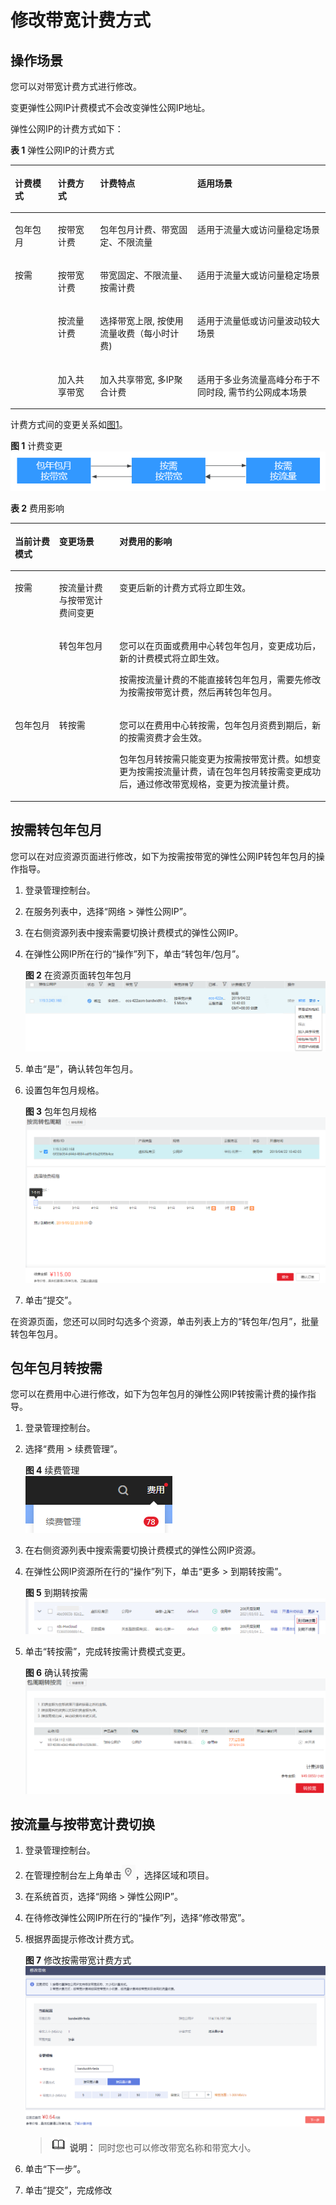 # 修改带宽计费方式<a name="eip_0013"></a>

## 操作场景<a name="section1429311720127"></a>

您可以对带宽计费方式进行修改。

变更弹性公网IP计费模式不会改变弹性公网IP地址。

弹性公网IP的计费方式如下：

**表 1**  弹性公网IP的计费方式

<a name="table971215343169"></a>
<table><thead align="left"><tr id="row18713163420163"><th class="cellrowborder" valign="top" width="13.650000000000004%" id="mcps1.2.5.1.1"><p id="p8281194418163"><a name="p8281194418163"></a><a name="p8281194418163"></a>计费模式</p>
</th>
<th class="cellrowborder" valign="top" width="13.390000000000002%" id="mcps1.2.5.1.2"><p id="p12713234131617"><a name="p12713234131617"></a><a name="p12713234131617"></a>计费方式</p>
</th>
<th class="cellrowborder" valign="top" width="30.900000000000006%" id="mcps1.2.5.1.3"><p id="p13483151811919"><a name="p13483151811919"></a><a name="p13483151811919"></a>计费特点</p>
</th>
<th class="cellrowborder" valign="top" width="42.06%" id="mcps1.2.5.1.4"><p id="p1171343420163"><a name="p1171343420163"></a><a name="p1171343420163"></a>适用场景</p>
</th>
</tr>
</thead>
<tbody><tr id="row1271373419165"><td class="cellrowborder" valign="top" width="13.650000000000004%" headers="mcps1.2.5.1.1 "><p id="p271383414164"><a name="p271383414164"></a><a name="p271383414164"></a>包年包月</p>
</td>
<td class="cellrowborder" valign="top" width="13.390000000000002%" headers="mcps1.2.5.1.2 "><p id="p8713193471618"><a name="p8713193471618"></a><a name="p8713193471618"></a>按带宽计费</p>
</td>
<td class="cellrowborder" valign="top" width="30.900000000000006%" headers="mcps1.2.5.1.3 "><p id="p5483818121912"><a name="p5483818121912"></a><a name="p5483818121912"></a>包年包月计费、带宽固定、不限流量</p>
</td>
<td class="cellrowborder" valign="top" width="42.06%" headers="mcps1.2.5.1.4 "><p id="p1713134171611"><a name="p1713134171611"></a><a name="p1713134171611"></a>适用于流量大或访问量稳定场景</p>
</td>
</tr>
<tr id="row371311345166"><td class="cellrowborder" rowspan="3" valign="top" width="13.650000000000004%" headers="mcps1.2.5.1.1 "><p id="p17138342162"><a name="p17138342162"></a><a name="p17138342162"></a>按需</p>
</td>
<td class="cellrowborder" valign="top" width="13.390000000000002%" headers="mcps1.2.5.1.2 "><p id="p12713163413163"><a name="p12713163413163"></a><a name="p12713163413163"></a>按带宽计费</p>
</td>
<td class="cellrowborder" valign="top" width="30.900000000000006%" headers="mcps1.2.5.1.3 "><p id="p1483121813198"><a name="p1483121813198"></a><a name="p1483121813198"></a>带宽固定、不限流量、按需计费</p>
</td>
<td class="cellrowborder" valign="top" width="42.06%" headers="mcps1.2.5.1.4 "><p id="p57143346161"><a name="p57143346161"></a><a name="p57143346161"></a>适用于流量大或访问量稳定场景</p>
</td>
</tr>
<tr id="row117149340166"><td class="cellrowborder" valign="top" headers="mcps1.2.5.1.1 "><p id="p87149342167"><a name="p87149342167"></a><a name="p87149342167"></a>按流量计费</p>
</td>
<td class="cellrowborder" valign="top" headers="mcps1.2.5.1.2 "><p id="p8483318181919"><a name="p8483318181919"></a><a name="p8483318181919"></a>选择带宽上限, 按使用流量收费（每小时计费)</p>
</td>
<td class="cellrowborder" valign="top" headers="mcps1.2.5.1.3 "><p id="p17714634201614"><a name="p17714634201614"></a><a name="p17714634201614"></a>适用于流量低或访问量波动较大场景</p>
</td>
</tr>
<tr id="row559019360171"><td class="cellrowborder" valign="top" headers="mcps1.2.5.1.1 "><p id="p659113610178"><a name="p659113610178"></a><a name="p659113610178"></a>加入共享带宽</p>
</td>
<td class="cellrowborder" valign="top" headers="mcps1.2.5.1.2 "><p id="p34831718121915"><a name="p34831718121915"></a><a name="p34831718121915"></a>加入共享带宽, 多IP聚合计费</p>
</td>
<td class="cellrowborder" valign="top" headers="mcps1.2.5.1.3 "><p id="p659118367176"><a name="p659118367176"></a><a name="p659118367176"></a>适用于多业务流量高峰分布于不同时段, 需节约公网成本场景</p>
</td>
</tr>
</tbody>
</table>

计费方式间的变更关系如[图1](#fig1663143473912)。

**图 1**  计费变更<a name="fig1663143473912"></a>  
![](figures/计费变更.png "计费变更")

**表 2**  费用影响

<a name="zh-cn_topic_0118498819_table117061129519"></a>
<table><thead align="left"><tr id="zh-cn_topic_0118498819_row2070710212517"><th class="cellrowborder" valign="top" width="14.04%" id="mcps1.2.4.1.1"><p id="zh-cn_topic_0118498819_p22514331491"><a name="zh-cn_topic_0118498819_p22514331491"></a><a name="zh-cn_topic_0118498819_p22514331491"></a>当前计费模式</p>
</th>
<th class="cellrowborder" valign="top" width="19.13%" id="mcps1.2.4.1.2"><p id="zh-cn_topic_0118498819_p13707142550"><a name="zh-cn_topic_0118498819_p13707142550"></a><a name="zh-cn_topic_0118498819_p13707142550"></a>变更场景</p>
</th>
<th class="cellrowborder" valign="top" width="66.83%" id="mcps1.2.4.1.3"><p id="zh-cn_topic_0118498819_p1170715212514"><a name="zh-cn_topic_0118498819_p1170715212514"></a><a name="zh-cn_topic_0118498819_p1170715212514"></a>对费用的影响</p>
</th>
</tr>
</thead>
<tbody><tr id="row9323183082818"><td class="cellrowborder" rowspan="2" valign="top" width="14.04%" headers="mcps1.2.4.1.1 "><p id="p2324163017281"><a name="p2324163017281"></a><a name="p2324163017281"></a>按需</p>
</td>
<td class="cellrowborder" valign="top" width="19.13%" headers="mcps1.2.4.1.2 "><p id="p7324530102815"><a name="p7324530102815"></a><a name="p7324530102815"></a>按流量计费与按带宽计费间变更</p>
</td>
<td class="cellrowborder" valign="top" width="66.83%" headers="mcps1.2.4.1.3 "><p id="p11324430132813"><a name="p11324430132813"></a><a name="p11324430132813"></a>变更后新的计费方式将立即生效。</p>
</td>
</tr>
<tr id="zh-cn_topic_0118498819_row1211891016159"><td class="cellrowborder" valign="top" headers="mcps1.2.4.1.1 "><p id="zh-cn_topic_0118498819_p211817109156"><a name="zh-cn_topic_0118498819_p211817109156"></a><a name="zh-cn_topic_0118498819_p211817109156"></a>转包年包月</p>
</td>
<td class="cellrowborder" valign="top" headers="mcps1.2.4.1.2 "><p id="zh-cn_topic_0118498819_p6118101031516"><a name="zh-cn_topic_0118498819_p6118101031516"></a><a name="zh-cn_topic_0118498819_p6118101031516"></a>您可以在页面或费用中心转包年包月，变更成功后，新的计费模式将立即生效。</p>
<p id="p923728135712"><a name="p923728135712"></a><a name="p923728135712"></a>按需按流量计费的不能直接转包年包月，需要先修改为按需按带宽计费，然后再转包年包月。</p>
</td>
</tr>
<tr id="zh-cn_topic_0118498819_row128237518151"><td class="cellrowborder" valign="top" width="14.04%" headers="mcps1.2.4.1.1 "><p id="zh-cn_topic_0118498819_p682385181517"><a name="zh-cn_topic_0118498819_p682385181517"></a><a name="zh-cn_topic_0118498819_p682385181517"></a>包年包月</p>
</td>
<td class="cellrowborder" valign="top" width="19.13%" headers="mcps1.2.4.1.2 "><p id="zh-cn_topic_0118498819_p28231251191519"><a name="zh-cn_topic_0118498819_p28231251191519"></a><a name="zh-cn_topic_0118498819_p28231251191519"></a>转按需</p>
</td>
<td class="cellrowborder" valign="top" width="66.83%" headers="mcps1.2.4.1.3 "><p id="zh-cn_topic_0118498819_p282325141517"><a name="zh-cn_topic_0118498819_p282325141517"></a><a name="zh-cn_topic_0118498819_p282325141517"></a>您可以在费用中心转按需，包年包月资费到期后，新的按需资费才会生效。</p>
<p id="p2312103345920"><a name="p2312103345920"></a><a name="p2312103345920"></a>包年包月转按需只能变更为按需按带宽计费。如想变更为按需按流量计费，请在包年包月转按需变更成功后，通过修改带宽规格，变更为按流量计费。</p>
</td>
</tr>
</tbody>
</table>

## 按需转包年包月<a name="zh-cn_topic_0118498898_section9298103433118"></a>

您可以在对应资源页面进行修改，如下为按需按带宽的弹性公网IP转包年包月的操作指导。

1.  登录管理控制台。
2.  在服务列表中，选择“网络 \> 弹性公网IP”。
3.  在右侧资源列表中搜索需要切换计费模式的弹性公网IP。
4.  在弹性公网IP所在行的“操作”列下，单击“转包年/包月”。

    **图 2**  在资源页面转包年包月<a name="zh-cn_topic_0118498898_fig655713417238"></a>  
    ![](figures/在资源页面转包年包月.png "在资源页面转包年包月")

5.  单击“是”，确认转包年包月。
6.  设置包年包月规格。

    **图 3**  包年包月规格<a name="zh-cn_topic_0118498898_fig10579759183616"></a>  
    ![](figures/包年包月规格.png "包年包月规格")

7.  单击“提交”。

在资源页面，您还可以同时勾选多个资源，单击列表上方的“转包年/包月”，批量转包年包月。

## 包年包月转按需<a name="zh-cn_topic_0118498898_section6365162114398"></a>

您可以在费用中心进行修改，如下为包年包月的弹性公网IP转按需计费的操作指导。

1.  登录管理控制台。
2.  选择“费用 \> 续费管理”。

    **图 4**  续费管理<a name="zh-cn_topic_0118498898_fig196211732935"></a>  
    ![](figures/续费管理.png "续费管理")

3.  在右侧资源列表中搜索需要切换计费模式的弹性公网IP资源。
4.  在弹性公网IP资源所在行的“操作”列下，单击“更多 \> 到期转按需”。

    **图 5**  到期转按需<a name="zh-cn_topic_0118498898_fig2102121712467"></a>  
    ![](figures/到期转按需.png "到期转按需")

5.  单击“转按需”，完成转按需计费模式变更。

    **图 6**  确认转按需<a name="zh-cn_topic_0118498898_fig6293419145817"></a>  
    ![](figures/确认转按需.png "确认转按需")


## 按流量与按带宽计费切换<a name="section6887201582"></a>

1.  登录管理控制台。
2.  在管理控制台左上角单击![](figures/icon-region-1.png)，选择区域和项目。
3.  在系统首页，选择“网络 \> 弹性公网IP”。
4.  在待修改弹性公网IP所在行的“操作”列，选择“修改带宽”。
5.  根据界面提示修改计费方式。

    **图 7**  修改按需带宽计费方式<a name="fig7593194953617"></a>  
    ![](figures/修改按需带宽计费方式.png "修改按需带宽计费方式")

    >![](public_sys-resources/icon-note.gif) **说明：** 
    >同时您也可以修改带宽名称和带宽大小。

6.  单击“下一步”。
7.  单击“提交”，完成修改

